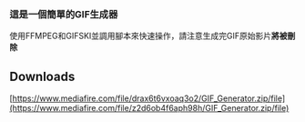 ### 這是一個簡單的GIF生成器
使用FFMPEG和GIFSKI並調用腳本來快速操作，請注意生成完GIF原始影片**將被刪除**

## Downloads
[https://www.mediafire.com/file/drax6t6vxoaq3o2/GIF_Generator.zip/file](https://www.mediafire.com/file/z2d6ob4f6aph98h/GIF_Generator.zip/file)
